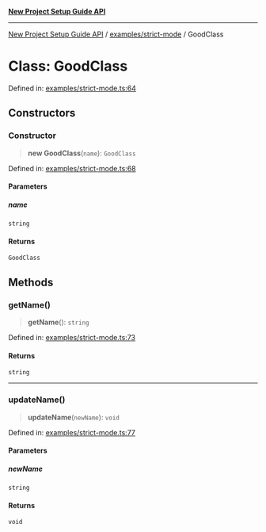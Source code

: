 [**New Project Setup Guide API**](../../../README.md)

---

[New Project Setup Guide API](../../../modules.md) / [examples/strict-mode](../README.md) / GoodClass

# Class: GoodClass

Defined in: [examples/strict-mode.ts:64](https://github.com/AutomateAndThrive/new-project-setup-guide/blob/main/src/examples/strict-mode.ts#L64)

## Constructors

### Constructor

> **new GoodClass**(`name`): `GoodClass`

Defined in: [examples/strict-mode.ts:68](https://github.com/AutomateAndThrive/new-project-setup-guide/blob/main/src/examples/strict-mode.ts#L68)

#### Parameters

##### name

`string`

#### Returns

`GoodClass`

## Methods

### getName()

> **getName**(): `string`

Defined in: [examples/strict-mode.ts:73](https://github.com/AutomateAndThrive/new-project-setup-guide/blob/main/src/examples/strict-mode.ts#L73)

#### Returns

`string`

---

### updateName()

> **updateName**(`newName`): `void`

Defined in: [examples/strict-mode.ts:77](https://github.com/AutomateAndThrive/new-project-setup-guide/blob/main/src/examples/strict-mode.ts#L77)

#### Parameters

##### newName

`string`

#### Returns

`void`
